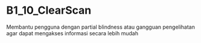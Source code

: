 # B1_10_ClearScan
Membantu pengguna dengan partial blindness atau gangguan pengelihatan agar dapat mengakses informasi secara lebih mudah
